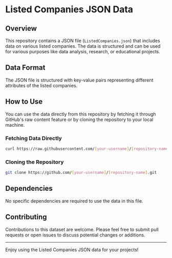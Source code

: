 # Listed Companies JSON Data

## Overview
This repository contains a JSON file (`ListedCompanies.json`) that includes data on various listed companies. The data is structured and can be used for various purposes like data analysis, research, or educational projects.

## Data Format
The  JSON file is structured with key-value pairs representing different attributes of the listed companies.

## How to Use
You can use the data directly from this repository by fetching it through GitHub's raw content feature or by cloning the repository to your local machine.

### Fetching Data Directly
```bash
curl https://raw.githubusercontent.com/[your-username]/[repository-name]/main/ListedCompanies.json -o ListedCompanies.json
```

### Cloning the Repository
```bash
git clone https://github.com/[your-username]/[repository-name].git
```

## Dependencies
No specific dependencies are required to use the data in this file.

## Contributing
Contributions to this dataset are welcome. Please feel free to submit pull requests or open issues to discuss potential changes or additions.

---

Enjoy using the Listed Companies JSON data for your projects!
